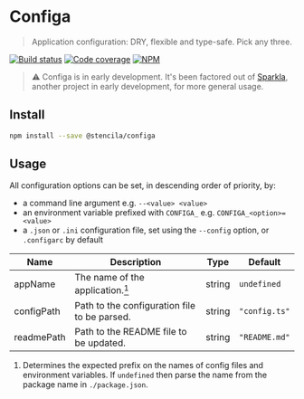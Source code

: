 # Configa

> Application configuration: DRY, flexible and type-safe. Pick any three.

[![Build status](https://travis-ci.org/stencila/configa.svg?branch=master)](https://travis-ci.org/stencila/configa)
[![Code coverage](https://codecov.io/gh/stencila/configa/branch/master/graph/badge.svg)](https://codecov.io/gh/stencila/configa)
[![NPM](https://img.shields.io/npm/v/@stencila/configa.svg?style=flat)](https://www.npmjs.com/package/@stencila/configa)

> :warning: Configa is in early development. It's been factored out of [Sparkla](https://github.com/stencila/sparkla), another project in early development, for more general usage.

## Install

```bash
npm install --save @stencila/configa
```

## Usage

<!-- CONFIGA-USAGE-BEGIN -->
All configuration options can be set, in descending order of priority, by:

- a command line argument e.g. `--<value> <value>`
- an environment variable prefixed with `CONFIGA_` e.g. `CONFIGA_<option>=<value>`
- a `.json` or `.ini` configuration file, set using the `--config` option, or `.configarc` by default
<!-- CONFIGA-USAGE-END -->

<!-- CONFIGA-TABLE-BEGIN -->
| Name       | Description                                                             | Type   | Default       |
| ---------- | ----------------------------------------------------------------------- | ------ | ------------- |
| appName    | The name of the application.<a href="#appName-details"><sup>1</sup></a> | string | `undefined`   |
| configPath | Path to the configuration file to be parsed.                            | string | `"config.ts"` |
| readmePath | Path to the README file to be updated.                                  | string | `"README.md"` |


1. <a id="appName-details"></a>Determines the expected prefix on the names of
config files and environment variables.
If `undefined` then parse the name from the
package name in `./package.json`.

<!-- CONFIGA-TABLE-END -->

